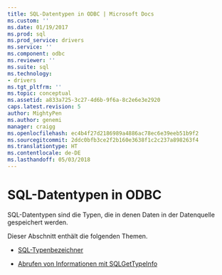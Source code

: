 ```yaml
---
title: SQL-Datentypen in ODBC | Microsoft Docs
ms.custom: ''
ms.date: 01/19/2017
ms.prod: sql
ms.prod_service: drivers
ms.service: ''
ms.component: odbc
ms.reviewer: ''
ms.suite: sql
ms.technology:
- drivers
ms.tgt_pltfrm: ''
ms.topic: conceptual
ms.assetid: a833a725-3c27-4d6b-9f6a-8c2e6e3e2920
caps.latest.revision: 5
author: MightyPen
ms.author: genemi
manager: craigg
ms.openlocfilehash: ec4b4f27d2186989a4886ac78ec6e39eeb51b9f2
ms.sourcegitcommit: 2ddc0bfb3ce2f2b160e3638f1c2c237a898263f4
ms.translationtype: HT
ms.contentlocale: de-DE
ms.lasthandoff: 05/03/2018
---
```

# <a name="sql-data-types-in-odbc"></a>SQL-Datentypen in ODBC
SQL-Datentypen sind die Typen, die in denen Daten in der Datenquelle gespeichert werden.  
  
 Dieser Abschnitt enthält die folgenden Themen.  
  
-   [SQL-Typenbezeichner](../../../odbc/reference/develop-app/sql-type-identifiers.md)  
  
-   [Abrufen von Informationen mit SQLGetTypeInfo](../../../odbc/reference/develop-app/retrieving-data-type-information-with-sqlgettypeinfo.md)
